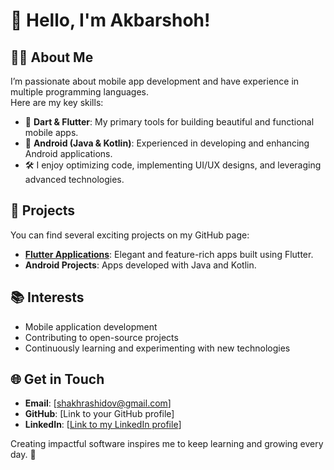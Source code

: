 # 👋 Hello, I'm Akbarshoh!  

## 👨‍💻 About Me
I’m passionate about mobile app development and have experience in multiple programming languages.  
Here are my key skills:  

- 🌟 **Dart & Flutter**: My primary tools for building beautiful and functional mobile apps.  
- 🤖 **Android (Java & Kotlin)**: Experienced in developing and enhancing Android applications.  
- 🛠️ I enjoy optimizing code, implementing UI/UX designs, and leveraging advanced technologies.

## 💼 Projects
You can find several exciting projects on my GitHub page:  
- **[Flutter Applications](#)**: Elegant and feature-rich apps built using Flutter.  
- **Android Projects**: Apps developed with Java and Kotlin.

## 📚 Interests
- Mobile application development  
- Contributing to open-source projects  
- Continuously learning and experimenting with new technologies  

## 🌐 Get in Touch
- **Email**: [shakhrashidov@gmail.com]  
- **GitHub**: [Link to your GitHub profile]  
- **LinkedIn**: [[Link to my LinkedIn profile](https://www.linkedin.com/in/shakh-rashidov-60420625b/)]

Creating impactful software inspires me to keep learning and growing every day. 🙂
